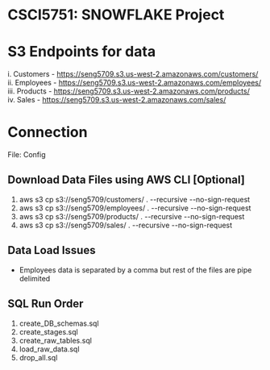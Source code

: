 # CSCI5751: SNOWFLAKE Project

# S3 Endpoints for data
i. Customers - https://seng5709.s3.us-west-2.amazonaws.com/customers/  
ii. Employees - https://seng5709.s3.us-west-2.amazonaws.com/employees/  
iii. Products - https://seng5709.s3.us-west-2.amazonaws.com/products/   
iv. Sales - https://seng5709.s3.us-west-2.amazonaws.com/sales/

# Connection 
File: Config

## Download Data Files using AWS CLI [Optional]
1. aws s3 cp s3://seng5709/customers/ . --recursive --no-sign-request
2. aws s3 cp s3://seng5709/employees/ . --recursive --no-sign-request
3. aws s3 cp s3://seng5709/products/ . --recursive --no-sign-request
4. aws s3 cp s3://seng5709/sales/ . --recursive --no-sign-request

## Data Load Issues
* Employees data is separated by a comma but rest of the files are pipe delimited

## SQL Run Order
1. create_DB_schemas.sql
2. create_stages.sql
3. create_raw_tables.sql
4. load_raw_data.sql
5. drop_all.sql

